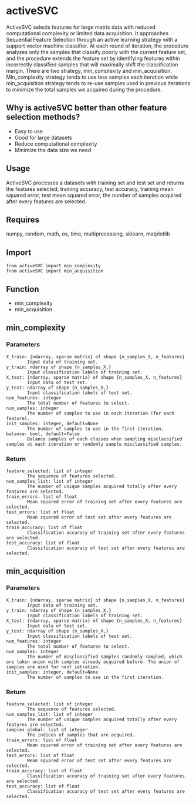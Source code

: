 # activeSVC
ActiveSVC selects features for large matrix data with reduced computational complexity or limited data acquisition. It approaches Sequential Feature Selection through an active learning strategy with a support vector machine classifier. At each round of iteration, the procedure analyzes only the samples that classify poorly with the current feature set, and the procedure extends the feature set by identifying features within incorrectly classified samples that will maximally shift the classification margin. There are two strategy, min_complexity and min_acquisition. Min_complexity strategy tends to use less samples each iteration while min_acquisition strategy tends to re-use samples used in previous iterations to minimize the total samples we acquired during the procedure.

## Why is activeSVC better than other feature selection methods?
- Easy to use
- Good for large datasets
- Reduce computational complexity
- Minimize the data size we need

## Usage
ActiveSVC processes a datasets with training set and test set and returns the features selected, training accuracy, test accuracy, training mean squared error, test mean squared error, the number of samples acquired after every features are selected.

## Requires
numpy, random, math, os, time, multiprocessing, sklearn, matplotlib

## Import
    from activeSVC import min_complexity
    from activeSVC import min_acquisition

## Function
- min_complexity
- min_acquisition

## min_complexity
### Parameters
    X_train: {ndarray, sparse matrix} of shape {n_samples_X, n_features}
            Input data of training set.
    y_train: ndarray of shape {n_samples_X,}
            Input classification labels of training set.
    X_test: {ndarray, sparse matrix} of shape {n_samples_X, n_features}
            Input data of test set.
    y_test: ndarray of shape {n_samples_X,}
            Input classification labels of test set.
    num_features: integer
            The total number of features to select.
    num_samples: integer
            The number of samples to use in each iteration (for each feature).
    init_samples: integer, default=None
            The number of samples to use in the first iteration.
    balance: bool, default=False
            Balance samples of each classes when sampling misclassified samples at each iteration or randomly sample misclassified samples.

### Return
    feature_selected: list of integer
            The sequence of features selected.
    num_samples_list: list of integer
            The number of unique samples acquired totally after every features are selected.
    train_errors: list of float
            Mean squared error of training set after every features are selected.
    test_errors: list of float
            Mean squared error of test set after every features are selected.
    train_accuracy: list of float
            Classification accuracy of training set after every features are selected.
    test_accuracy: list of float
            Classification accuracy of test set after every features are selected.

## min_acquisition
### Parameters
    X_train: {ndarray, sparse matrix} of shape {n_samples_X, n_features}
            Input data of training set.
    y_train: ndarray of shape {n_samples_X,}
            Input classification labels of training set.
    X_test: {ndarray, sparse matrix} of shape {n_samples_X, n_features}
            Input data of test set.
    y_test: ndarray of shape {n_samples_X,}
            Input classification labels of test set.
    num_features: integer
            The total number of features to select.
    num_samples: integer
            The number of misclassified samples randomly sampled, which are taken union with samples already acquired before. The union of samples are used for next ietration.
    init_samples: integer, default=None
            The number of samples to use in the first iteration.

### Return
    feature_selected: list of integer
            The sequence of features selected.
    num_samples_list: list of integer
            The number of unique samples acquired totally after every features are selected.
    samples_global: list of integer
            The indices of samples that are acquired.
    train_errors: list of float
            Mean squared error of training set after every features are selected.
    test_errors: list of float
            Mean squared error of test set after every features are selected.
    train_accuracy: list of float
            Classification accuracy of training set after every features are selected.
    test_accuracy: list of float
            Classification accuracy of test set after every features are selected.


